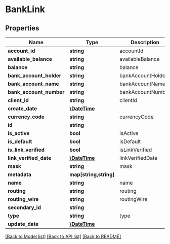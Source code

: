 # BankLink

## Properties
Name | Type | Description | Notes
------------ | ------------- | ------------- | -------------
**account_id** | **string** | accountId | [optional] 
**available_balance** | **string** | availableBalance | [optional] 
**balance** | **string** | balance | [optional] 
**bank_account_holder** | **string** | bankAccountHolder | 
**bank_account_name** | **string** | bankAccountName | [optional] 
**bank_account_number** | **string** | bankAccountNumber | 
**client_id** | **string** | clientId | [optional] 
**create_date** | [**\DateTime**](\DateTime.md) |  | [optional] 
**currency_code** | **string** | currencyCode | [optional] 
**id** | **string** |  | [optional] 
**is_active** | **bool** | isActive | [optional] 
**is_default** | **bool** | isDefault | [optional] 
**is_link_verified** | **bool** | isLinkVerified | [optional] 
**link_verified_date** | [**\DateTime**](\DateTime.md) | linkVerifiedDate | [optional] 
**mask** | **string** | mask | [optional] 
**metadata** | **map[string,string]** |  | [optional] 
**name** | **string** | name | 
**routing** | **string** | routing | 
**routing_wire** | **string** | routingWire | [optional] 
**secondary_id** | **string** |  | [optional] 
**type** | **string** | type | [optional] 
**update_date** | [**\DateTime**](\DateTime.md) |  | [optional] 

[[Back to Model list]](../README.md#documentation-for-models) [[Back to API list]](../README.md#documentation-for-api-endpoints) [[Back to README]](../README.md)


